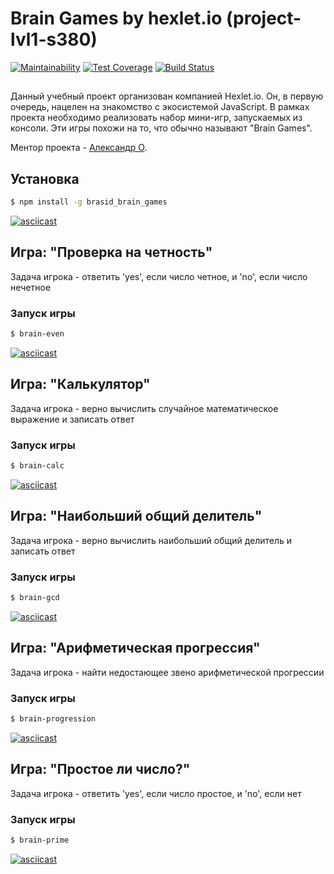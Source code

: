 # Brain Games by hexlet.io (project-lvl1-s380)

[![Maintainability](https://api.codeclimate.com/v1/badges/524736920764e06a09ab/maintainability)](https://codeclimate.com/github/brasid/project-lvl1-s380/maintainability)
[![Test Coverage](https://api.codeclimate.com/v1/badges/524736920764e06a09ab/test_coverage)](https://codeclimate.com/github/brasid/project-lvl1-s380/test_coverage)
[![Build Status](https://travis-ci.org/brasid/project-lvl1-s380.svg?branch=master)](https://travis-ci.org/brasid/project-lvl1-s380)

##
Данный учебный проект организован компанией Hexlet.io. Он, в первую очередь, нацелен на знакомство с экосистемой JavaScript. В рамках проекта необходимо реализовать набор мини-игр, запускаемых из консоли. Эти игры похожи на то, что обычно называют "Brain Games".

Ментор проекта - [Александр О](https://github.com/alekgit).
##

## Установка
```sh
$ npm install -g brasid_brain_games
```
[![asciicast](https://asciinema.org/a/211582.svg)](https://asciinema.org/a/211582)
## Игра: "Проверка на четность"

Задача игрока - ответить 'yes', если число четное, и 'no', если число нечетное

### Запуск игры
```sh
$ brain-even
```
[![asciicast](https://asciinema.org/a/211583.svg)](https://asciinema.org/a/211583)


## Игра: "Калькулятор"

Задача игрока - верно вычислить случайное математическое выражение и записать ответ

### Запуск игры
```sh
$ brain-calc
```
[![asciicast](https://asciinema.org/a/211736.svg)](https://asciinema.org/a/211736)

## Игра: "Наибольший общий делитель"

Задача игрока - верно вычислить наибольший общий делитель и записать ответ

### Запуск игры
```sh
$ brain-gcd
```
[![asciicast](https://asciinema.org/a/211890.svg)](https://asciinema.org/a/211890)

## Игра: "Арифметическая прогрессия"

Задача игрока - найти недостающее звено арифметической прогрессии

### Запуск игры
```sh
$ brain-progression
```
[![asciicast](https://asciinema.org/a/211905.svg)](https://asciinema.org/a/211905)


## Игра: "Простое ли число?"

Задача игрока - ответить 'yes', если число простое, и 'no', если нет

### Запуск игры
```sh
$ brain-prime
```
[![asciicast](https://asciinema.org/a/212168.svg)](https://asciinema.org/a/212168)
